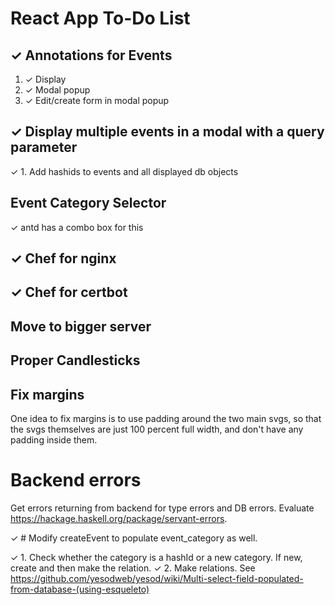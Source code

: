 # React App To-Do List

## ✓ Annotations for Events

1. ✓ Display
2. ✓ Modal popup
3. ✓ Edit/create form in modal popup

## ✓ Display multiple events in a modal with a query parameter

✓ 1. Add hashids to events and all displayed db objects

## Event Category Selector

✓ antd has a combo box for this

## ✓ Chef for nginx

## ✓ Chef for certbot

## Move to bigger server

## Proper Candlesticks

## Fix margins

One idea to fix margins is to use padding around the two main svgs, so that the svgs themselves are just 100 percent full width, and don't have any padding inside them.

# Backend errors

Get errors returning from backend for type errors and DB errors. Evaluate https://hackage.haskell.org/package/servant-errors.

✓ # Modify createEvent to populate event_category as well.

✓ 1. Check whether the category is a hashId or a new category. If new, create and then make the relation.
✓ 2. Make relations. See https://github.com/yesodweb/yesod/wiki/Multi-select-field-populated-from-database-(using-esqueleto)
